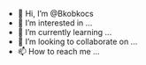 - 👋 Hi, I’m @Bkobkocs
- 👀 I’m interested in ...
- 🌱 I’m currently learning ...
- 💞️ I’m looking to collaborate on ...
- 📫 How to reach me ...

<!---
Bkobkocs/Bkobkocs is a ✨ special ✨ repository because its `README.md` (this file) appears on your GitHub profile.
You can click the Preview link to take a look at your changes.
--->

